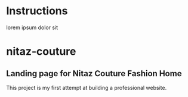 
# Instructions

lorem ipsum dolor sit

# nitaz-couture

## Landing page for Nitaz Couture Fashion Home

This project is my first attempt at building a professional website.


